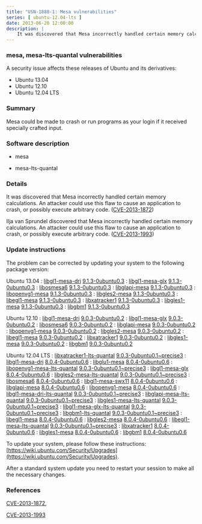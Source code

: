 ```yaml
---
title: "USN-1888-1: Mesa vulnerabilities"
series: [ ubuntu-12.04-lts ]
date: 2013-06-20 12:00:00
description: |
    It was discovered that Mesa incorrectly handled certain memory calculations. An attacker could use this flaw to cause an application to crash, or possibly execute arbitrary code. ([CVE-2013-1872](http://people.ubuntu.com/~ubuntu-security/cve/CVE-2013-1872))
--- 
```

 
### mesa, mesa-lts-quantal vulnerabilities

A security issue affects these releases of Ubuntu and its derivatives:

* Ubuntu 13.04
* Ubuntu 12.10
* Ubuntu 12.04 LTS

### Summary

Mesa could be made to crash or run programs as your login if it received specially crafted input.

### Software description

* mesa 

* mesa-lts-quantal 

### Details

It was discovered that Mesa incorrectly handled certain memory calculations. An attacker could use this flaw to cause an application to crash, or possibly execute arbitrary code. ([CVE-2013-1872](http://people.ubuntu.com/~ubuntu-security/cve/CVE-2013-1872))

Ilja van Sprundel discovered that Mesa incorrectly handled certain memory calculations. An attacker could use this flaw to cause an application to crash, or possibly execute arbitrary code. ([CVE-2013-1993](http://people.ubuntu.com/~ubuntu-security/cve/CVE-2013-1993)) 

### Update instructions

The problem can be corrected by updating your system to the following package version:

Ubuntu 13.04
 : [libgl1-mesa-dri](https://launchpad.net/ubuntu/+source/mesa) <span> [9.1.3-0ubuntu0.3](https://launchpad.net/ubuntu/+source/mesa/9.1.3-0ubuntu0.3) </span> 
 : [libgl1-mesa-glx](https://launchpad.net/ubuntu/+source/mesa) <span> [9.1.3-0ubuntu0.3](https://launchpad.net/ubuntu/+source/mesa/9.1.3-0ubuntu0.3) </span> 
 : [libosmesa6](https://launchpad.net/ubuntu/+source/mesa) <span> [9.1.3-0ubuntu0.3](https://launchpad.net/ubuntu/+source/mesa/9.1.3-0ubuntu0.3) </span> 
 : [libglapi-mesa](https://launchpad.net/ubuntu/+source/mesa) <span> [9.1.3-0ubuntu0.3](https://launchpad.net/ubuntu/+source/mesa/9.1.3-0ubuntu0.3) </span> 
 : [libopenvg1-mesa](https://launchpad.net/ubuntu/+source/mesa) <span> [9.1.3-0ubuntu0.3](https://launchpad.net/ubuntu/+source/mesa/9.1.3-0ubuntu0.3) </span> 
 : [libgles2-mesa](https://launchpad.net/ubuntu/+source/mesa) <span> [9.1.3-0ubuntu0.3](https://launchpad.net/ubuntu/+source/mesa/9.1.3-0ubuntu0.3) </span> 
 : [libegl1-mesa](https://launchpad.net/ubuntu/+source/mesa) <span> [9.1.3-0ubuntu0.3](https://launchpad.net/ubuntu/+source/mesa/9.1.3-0ubuntu0.3) </span> 
 : [libxatracker1](https://launchpad.net/ubuntu/+source/mesa) <span> [9.1.3-0ubuntu0.3](https://launchpad.net/ubuntu/+source/mesa/9.1.3-0ubuntu0.3) </span> 
 : [libgles1-mesa](https://launchpad.net/ubuntu/+source/mesa) <span> [9.1.3-0ubuntu0.3](https://launchpad.net/ubuntu/+source/mesa/9.1.3-0ubuntu0.3) </span> 
 : [libgbm1](https://launchpad.net/ubuntu/+source/mesa) <span> [9.1.3-0ubuntu0.3](https://launchpad.net/ubuntu/+source/mesa/9.1.3-0ubuntu0.3) </span> 

Ubuntu 12.10
 : [libgl1-mesa-dri](https://launchpad.net/ubuntu/+source/mesa) <span> [9.0.3-0ubuntu0.2](https://launchpad.net/ubuntu/+source/mesa/9.0.3-0ubuntu0.2) </span> 
 : [libgl1-mesa-glx](https://launchpad.net/ubuntu/+source/mesa) <span> [9.0.3-0ubuntu0.2](https://launchpad.net/ubuntu/+source/mesa/9.0.3-0ubuntu0.2) </span> 
 : [libosmesa6](https://launchpad.net/ubuntu/+source/mesa) <span> [9.0.3-0ubuntu0.2](https://launchpad.net/ubuntu/+source/mesa/9.0.3-0ubuntu0.2) </span> 
 : [libglapi-mesa](https://launchpad.net/ubuntu/+source/mesa) <span> [9.0.3-0ubuntu0.2](https://launchpad.net/ubuntu/+source/mesa/9.0.3-0ubuntu0.2) </span> 
 : [libopenvg1-mesa](https://launchpad.net/ubuntu/+source/mesa) <span> [9.0.3-0ubuntu0.2](https://launchpad.net/ubuntu/+source/mesa/9.0.3-0ubuntu0.2) </span> 
 : [libgles2-mesa](https://launchpad.net/ubuntu/+source/mesa) <span> [9.0.3-0ubuntu0.2](https://launchpad.net/ubuntu/+source/mesa/9.0.3-0ubuntu0.2) </span> 
 : [libegl1-mesa](https://launchpad.net/ubuntu/+source/mesa) <span> [9.0.3-0ubuntu0.2](https://launchpad.net/ubuntu/+source/mesa/9.0.3-0ubuntu0.2) </span> 
 : [libxatracker1](https://launchpad.net/ubuntu/+source/mesa) <span> [9.0.3-0ubuntu0.2](https://launchpad.net/ubuntu/+source/mesa/9.0.3-0ubuntu0.2) </span> 
 : [libgles1-mesa](https://launchpad.net/ubuntu/+source/mesa) <span> [9.0.3-0ubuntu0.2](https://launchpad.net/ubuntu/+source/mesa/9.0.3-0ubuntu0.2) </span> 
 : [libgbm1](https://launchpad.net/ubuntu/+source/mesa) <span> [9.0.3-0ubuntu0.2](https://launchpad.net/ubuntu/+source/mesa/9.0.3-0ubuntu0.2) </span> 

Ubuntu 12.04 LTS
 : [libxatracker1-lts-quantal](https://launchpad.net/ubuntu/+source/mesa-lts-quantal) <span> [9.0.3-0ubuntu0.1~precise3](https://launchpad.net/ubuntu/+source/mesa-lts-quantal/9.0.3-0ubuntu0.1~precise3) </span> 
 : [libgl1-mesa-dri](https://launchpad.net/ubuntu/+source/mesa) <span> [8.0.4-0ubuntu0.6](https://launchpad.net/ubuntu/+source/mesa/8.0.4-0ubuntu0.6) </span> 
 : [libglu1-mesa](https://launchpad.net/ubuntu/+source/mesa) <span> [8.0.4-0ubuntu0.6](https://launchpad.net/ubuntu/+source/mesa/8.0.4-0ubuntu0.6) </span> 
 : [libopenvg1-mesa-lts-quantal](https://launchpad.net/ubuntu/+source/mesa-lts-quantal) <span> [9.0.3-0ubuntu0.1~precise3](https://launchpad.net/ubuntu/+source/mesa-lts-quantal/9.0.3-0ubuntu0.1~precise3) </span> 
 : [libgl1-mesa-glx](https://launchpad.net/ubuntu/+source/mesa) <span> [8.0.4-0ubuntu0.6](https://launchpad.net/ubuntu/+source/mesa/8.0.4-0ubuntu0.6) </span> 
 : [libgles2-mesa-lts-quantal](https://launchpad.net/ubuntu/+source/mesa-lts-quantal) <span> [9.0.3-0ubuntu0.1~precise3](https://launchpad.net/ubuntu/+source/mesa-lts-quantal/9.0.3-0ubuntu0.1~precise3) </span> 
 : [libosmesa6](https://launchpad.net/ubuntu/+source/mesa) <span> [8.0.4-0ubuntu0.6](https://launchpad.net/ubuntu/+source/mesa/8.0.4-0ubuntu0.6) </span> 
 : [libgl1-mesa-swx11](https://launchpad.net/ubuntu/+source/mesa) <span> [8.0.4-0ubuntu0.6](https://launchpad.net/ubuntu/+source/mesa/8.0.4-0ubuntu0.6) </span> 
 : [libglapi-mesa](https://launchpad.net/ubuntu/+source/mesa) <span> [8.0.4-0ubuntu0.6](https://launchpad.net/ubuntu/+source/mesa/8.0.4-0ubuntu0.6) </span> 
 : [libopenvg1-mesa](https://launchpad.net/ubuntu/+source/mesa) <span> [8.0.4-0ubuntu0.6](https://launchpad.net/ubuntu/+source/mesa/8.0.4-0ubuntu0.6) </span> 
 : [libgl1-mesa-dri-lts-quantal](https://launchpad.net/ubuntu/+source/mesa-lts-quantal) <span> [9.0.3-0ubuntu0.1~precise3](https://launchpad.net/ubuntu/+source/mesa-lts-quantal/9.0.3-0ubuntu0.1~precise3) </span> 
 : [libglapi-mesa-lts-quantal](https://launchpad.net/ubuntu/+source/mesa-lts-quantal) <span> [9.0.3-0ubuntu0.1~precise3](https://launchpad.net/ubuntu/+source/mesa-lts-quantal/9.0.3-0ubuntu0.1~precise3) </span> 
 : [libgles1-mesa-lts-quantal](https://launchpad.net/ubuntu/+source/mesa-lts-quantal) <span> [9.0.3-0ubuntu0.1~precise3](https://launchpad.net/ubuntu/+source/mesa-lts-quantal/9.0.3-0ubuntu0.1~precise3) </span> 
 : [libgl1-mesa-glx-lts-quantal](https://launchpad.net/ubuntu/+source/mesa-lts-quantal) <span> [9.0.3-0ubuntu0.1~precise3](https://launchpad.net/ubuntu/+source/mesa-lts-quantal/9.0.3-0ubuntu0.1~precise3) </span> 
 : [libgbm1-lts-quantal](https://launchpad.net/ubuntu/+source/mesa-lts-quantal) <span> [9.0.3-0ubuntu0.1~precise3](https://launchpad.net/ubuntu/+source/mesa-lts-quantal/9.0.3-0ubuntu0.1~precise3) </span> 
 : [libegl1-mesa](https://launchpad.net/ubuntu/+source/mesa) <span> [8.0.4-0ubuntu0.6](https://launchpad.net/ubuntu/+source/mesa/8.0.4-0ubuntu0.6) </span> 
 : [libgles2-mesa](https://launchpad.net/ubuntu/+source/mesa) <span> [8.0.4-0ubuntu0.6](https://launchpad.net/ubuntu/+source/mesa/8.0.4-0ubuntu0.6) </span> 
 : [libegl1-mesa-lts-quantal](https://launchpad.net/ubuntu/+source/mesa-lts-quantal) <span> [9.0.3-0ubuntu0.1~precise3](https://launchpad.net/ubuntu/+source/mesa-lts-quantal/9.0.3-0ubuntu0.1~precise3) </span> 
 : [libxatracker1](https://launchpad.net/ubuntu/+source/mesa) <span> [8.0.4-0ubuntu0.6](https://launchpad.net/ubuntu/+source/mesa/8.0.4-0ubuntu0.6) </span> 
 : [libgles1-mesa](https://launchpad.net/ubuntu/+source/mesa) <span> [8.0.4-0ubuntu0.6](https://launchpad.net/ubuntu/+source/mesa/8.0.4-0ubuntu0.6) </span> 
 : [libgbm1](https://launchpad.net/ubuntu/+source/mesa) <span> [8.0.4-0ubuntu0.6](https://launchpad.net/ubuntu/+source/mesa/8.0.4-0ubuntu0.6) </span> 

To update your system, please follow these instructions: [https://wiki.ubuntu.com/Security/Upgrades](https://wiki.ubuntu.com/Security/Upgrades).

After a standard system update you need to restart your session to make all the necessary changes. 

### References

 [CVE-2013-1872](http://people.ubuntu.com/~ubuntu-security/cve/CVE-2013-1872), 

 [CVE-2013-1993](http://people.ubuntu.com/~ubuntu-security/cve/CVE-2013-1993)
 
